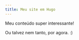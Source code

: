 ```yaml
---
title: Meu site em Hugo
---
```


Meu conteúdo super interessante!

Ou talvez nem tanto, por agora. :)